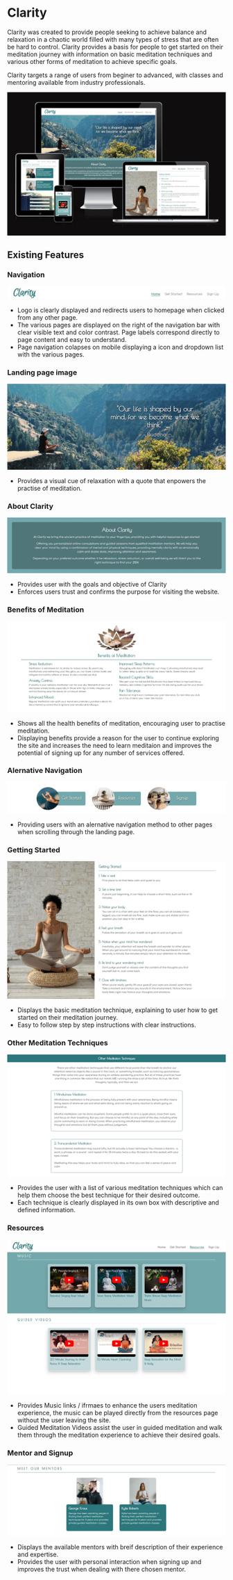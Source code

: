 # Clarity
Clarity was created to provide people seeking to achieve balance and relaxation in a chaotic world filled with many types of stress that are often be hard to control. Clarity provides a basis for people to get started on their meditation journey with information on basic meditation techniques and various other forms of meditation to achieve specific goals.

Clarity targets a range of users from beginer to advanced, with classes and mentoring available from industry professionals.  

![Clarity website display on various platforms](/assests/images/Readme-images/Clarity-responsive-layout.jpg)

## Existing Features

### Navigation

![Clarity Navigation bar image](/assests/images/Readme-images/Clarity-navigation-bar.jpg)

- Logo is clearly displayed and redirects users to homepage when clicked from any other page.
- The various pages are displayed on the right of the navigation bar with clear visible text and color contrast. Page labels correspond directly to page content and easy to understand.
- Page navigation colapses on mobile displaying a icon and dropdown list with the various pages.


### Landing page image

![Clarity landing page banner image](/assests/images/Readme-images/Landing-page-image.jpg)

- Provides a visual cue of relaxation with a quote that enpowers the practise of meditation.


### About Clarity

![About Clarity image](/assests/images/Readme-images/About-Clarity.jpg)

- Provides user with the goals and objective of Clarity
- Enforces users trust and confirms the purpose for visiting the website.


### Benefits of Meditation

![Benefits of Meditation image](/assests/images/Readme-images/Meditation-benefits.jpg)

- Shows all the health benefits of meditation, encouraging user to practise meditation.
- Displaying benefits provide a reason for the user to continue exploring the site and increases the need to learn meditaion and improves the potential of signing up for any number of services offered.


### Alernative Navigation

![Alernative Navigatiion method images](/assests/images/Readme-images/Addtional-page-navigation.jpg)

- Providing users with an alernative navigation method to other pages when scrolling through the landing page.


### Getting Started

![Basic Meditation sections with indstructions](/assests/images/Readme-images/Getting-started.jpg)

- Displays the basic meditation technique, explaining to user how to get started on their meditation journey.
- Easy to follow step by step instructions with clear instructions.


### Other Meditation Techniques

![Other meditation techniques section](/assests/images/Readme-images/Other-techniques.jpg)

- Provides the user with a list of various meditation techniques which can help them choose the best technique for their desired outcome.
- Each technique is clearly displayed in its own box with descriptive and defined information.


### Resources

![Resources page with music and video iframes](/assests/images/Readme-images/Resources-page.jpg)

- Provides Music links / ifrmaes to enhance the users meditation experience, the music can be played directly from the resources page without the user leaving the site.
- Guided Meditation Videos assist the user in guided meditation and walk them through the meditation experience to achieve their desired goals.


### Mentor and Signup

![Alernative Navigatiion method images](/assests/images/Readme-images/Mentors.jpg)

- Displays the available mentors with breif description of their experience and expertise.
- Provides the user with personal interaction when signing up and improves the trust when dealing with there chosen mentor.